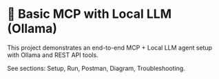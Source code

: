# 🧩 Basic MCP with Local LLM (Ollama)

This project demonstrates an end-to-end MCP + Local LLM agent setup with Ollama and REST API tools.

See sections: Setup, Run, Postman, Diagram, Troubleshooting.
